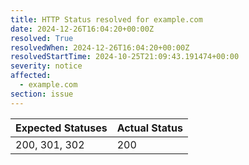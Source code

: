 ```yaml
---
title: HTTP Status resolved for example.com
date: 2024-12-26T16:04:20+00:00Z
resolved: True
resolvedWhen: 2024-12-26T16:04:20+00:00Z
resolvedStartTime: 2024-10-25T21:09:43.191474+00:00
severity: notice
affected:
  - example.com
section: issue
---
```


| Expected Statuses | Actual Status  |
|-------------------|----------------|
| 200, 301, 302 | 200 |
